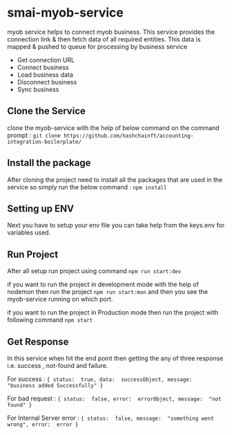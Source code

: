 # smai-myob-service

myob service helps to connect myob business. This service provides the connection link & then fetch data of all required entities. This data is mapped & pushed to queue for processing by business service

* Get connection URL
* Connect business
* Load business data
* Disconnect business
* Sync business



## Clone the Service
clone the myob-service with the help of below command on the command prompt :
`git clone https://github.com/hashchainft/accounting-integration-boilerplate/`


##  Install the package

After cloning the project need to install all the packages that are used in the service so simply run the below command :
`npm install`

## Setting up ENV

Next you have to setup your env file you can take help from the keys.env for variables used.

## Run Project

After all setup run project using command  `npm run start:dev`

if you want to run the project in development mode with the help of nodemon then run the project `npm run start:mon`
and then you see the myob-service running on which port.

if you want to run the project in Production mode then run the project with following command 
`npm start`

## Get Response 
In this service when hit the end point then getting the any of three response i.e. success , not-found and failure.

For success :
`{ status:  true, data:  successObject, message:  "business added Successfully" }`

For bad request :
`{ status:  false, error:  errorObject, message:  "not found" }`

For Internal Server error :
`{ status:  false, message:  "something went wrong", error:  error }`